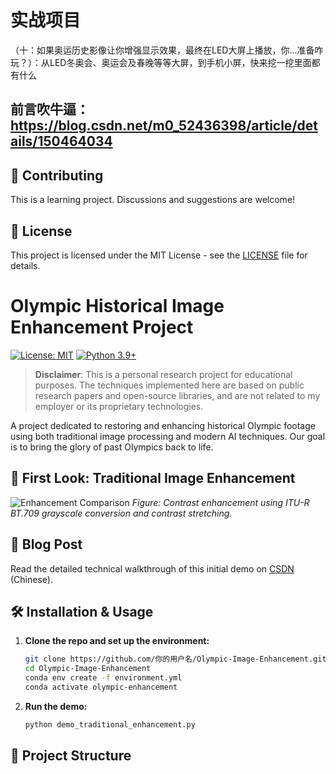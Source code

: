 # 实战项目
（十：如果奥运历史影像让你增强显示效果，最终在LED大屏上播放，你...准备咋玩？）：从LED冬奥会、奥运会及春晚等等大屏，到手机小屏，快来挖一挖里面都有什么 

## 前言吹牛逼：https://blog.csdn.net/m0_52436398/article/details/150464034


## 🤝 Contributing
This is a learning project. Discussions and suggestions are welcome!

## 📜 License
This project is licensed under the MIT License - see the [LICENSE](LICENSE) file for details.

## 

# Olympic Historical Image Enhancement Project

[![License: MIT](https://img.shields.io/badge/License-MIT-yellow.svg)](https://opensource.org/licenses/MIT)
[![Python 3.9+](https://img.shields.io/badge/python-3.9+-blue.svg)](https://www.python.org/downloads/)

> **Disclaimer**: This is a personal research project for educational purposes. The techniques implemented here are based on public research papers and open-source libraries, and are not related to my employer or its proprietary technologies.

A project dedicated to restoring and enhancing historical Olympic footage using both traditional image processing and modern AI techniques. Our goal is to bring the glory of past Olympics back to life.

## 🚀 First Look: Traditional Image Enhancement
![Enhancement Comparison](enhancement_comparison.png)
*Figure: Contrast enhancement using ITU-R BT.709 grayscale conversion and contrast stretching.*

## 📖 Blog Post
Read the detailed technical walkthrough of this initial demo on [CSDN](https://blog.csdn.net/m0_52436398/article/details/151680124?sharetype=blogdetail&sharerId=151680124&sharerefer=PC&sharesource=m0_52436398&spm=1011.2480.3001.8118) (Chinese).

## 🛠️ Installation & Usage

1.  **Clone the repo and set up the environment:**
    ```bash
    git clone https://github.com/你的用户名/Olympic-Image-Enhancement.git
    cd Olympic-Image-Enhancement
    conda env create -f environment.yml
    conda activate olympic-enhancement
    ```

2.  **Run the demo:**
    ```bash
    python demo_traditional_enhancement.py
    ```

## 📁 Project Structure
